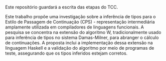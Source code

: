 Este repositório guardará a escrita das etapas do TCC.

Este trabalho propõe uma investigação sobre a inferência de tipos para o Estilo de Passagem de Continuação (CPS) - representação intermediária amplamente utilizada em compiladores de linguagens funcionais. A pesquisa se concentra na extensão do algoritmo W, tradicionalmente usado para inferência de tipos no sistema Damas-Milner, para abranger o cálculo de continuações. A proposta inclui a implementação dessa extensão na linguagem Haskell e a validação do algoritmo por meio de programas de teste, assegurando que os tipos inferidos estejam corretos.
